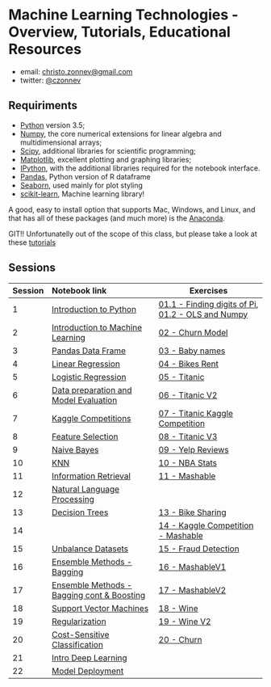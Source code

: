 # Machine Learning Technologies - Overview, Tutorials, Educational Resources



- email: <christo.zonnev@gmail.com>
- twitter: [@czonnev](https://twitter.com/czonnev)


## Requiriments 
* [Python](http://www.python.org) version 3.5;
* [Numpy](http://www.numpy.org), the core numerical extensions for linear algebra and multidimensional arrays;
* [Scipy](http://www.scipy.org), additional libraries for scientific programming;
* [Matplotlib](http://matplotlib.sf.net), excellent plotting and graphing libraries;
* [IPython](http://ipython.org), with the additional libraries required for the notebook interface.
* [Pandas](http://pandas.pydata.org/), Python version of R dataframe
* [Seaborn](stanford.edu/~mwaskom/software/seaborn/), used mainly for plot styling
* [scikit-learn](http://scikit-learn.org), Machine learning library!

A good, easy to install option that supports Mac, Windows, and Linux, and that has all of these packages (and much more) is the [Anaconda](https://www.continuum.io/).

GIT!! Unfortunatelly out of the scope of this class, but please take a look at these [tutorials](https://help.github.com/articles/good-resources-for-learning-git-and-github/)

## Sessions

| Session         | Notebook link         | Exercises |
| :------------- | :------------- | ----| 
| 1 | [Introduction to Python](http://nbviewer.jupyter.org/github/albahnsen/PracticalMachineLearningClass/blob/master/notebooks/01-IntroPython.ipynb)| [01.1 - Finding digits of Pi](http://nbviewer.jupyter.org/github/albahnsen/PracticalMachineLearningClass/blob/master/exercises/01.1-Find_Pi_digits.ipynb), [01.2 - OLS and Numpy](http://nbviewer.jupyter.org/github/albahnsen/PracticalMachineLearningClass/blob/master/exercises/01.2-OLSinNumpy.ipynb) |
| 2 | [Introduction to Machine Learning](http://nbviewer.jupyter.org/github/albahnsen/PracticalMachineLearningClass/blob/master/notebooks/02-IntroMachineLearning.ipynb) | [02 - Churn Model](http://nbviewer.jupyter.org/github/albahnsen/PracticalMachineLearningClass/blob/master/exercises/02-Churn%20model.ipynb) |
| 3 | [Pandas Data Frame](http://nbviewer.jupyter.org/github/albahnsen/PracticalMachineLearningClass/blob/master/notebooks/03-Pandas.ipynb) | [03 - Baby names](http://nbviewer.jupyter.org/github/albahnsen/PracticalMachineLearningClass/blob/master/exercises/03-BabyNames.ipynb) |
| 4 | [Linear Regression](http://nbviewer.jupyter.org/github/albahnsen/PracticalMachineLearningClass/blob/master/notebooks/04-linear_regression.ipynb) | [04 - Bikes Rent](http://nbviewer.jupyter.org/github/albahnsen/PracticalMachineLearningClass/blob/master/exercises/04-BikesRent.ipynb) |
| 5 | [Logistic Regression](http://nbviewer.jupyter.org/github/albahnsen/PracticalMachineLearningClass/blob/master/notebooks/05-logistic_regression.ipynb) | [05 - Titanic](http://nbviewer.jupyter.org/github/albahnsen/PracticalMachineLearningClass/blob/master/exercises/05-Titanic.ipynb) |
| 6 | [Data preparation and Model Evaluation](http://nbviewer.jupyter.org/github/albahnsen/PracticalMachineLearningClass/blob/master/notebooks/06-data_preparation_evaluation_update.ipynb) | [06 - Titanic V2](http://nbviewer.jupyter.org/github/albahnsen/PracticalMachineLearningClass/blob/master/exercises/06-Titanic_cross_validation.ipynb) |
| 7 | [Kaggle Competitions](https://github.com/justmarkham/DAT8/raw/master/slides/16_kaggle.pdf) | [07 - Titanic Kaggle Competition](http://nbviewer.jupyter.org/github/albahnsen/PracticalMachineLearningClass/blob/master/exercises/07-Kaggle.Competition.ipynb) |
| 8 | [Feature Selection](http://nbviewer.jupyter.org/github/albahnsen/PracticalMachineLearningClass/blob/master/notebooks/08-feature_selection.ipynb) | [08 - Titanic V3](http://nbviewer.jupyter.org/github/albahnsen/PracticalMachineLearningClass/blob/master/exercises/08-Titanic_feature_selection.ipynb) |
| 9 | [Naive Bayes](http://nbviewer.jupyter.org/github/albahnsen/PracticalMachineLearningClass/blob/master/notebooks/09-Naive_Bayes.ipynb) | [09 - Yelp Reviews](http://nbviewer.jupyter.org/github/albahnsen/PracticalMachineLearningClass/blob/master/exercises/09-Yelp_reviews.ipynb) |
| 10 | [KNN](http://nbviewer.jupyter.org/github/albahnsen/PracticalMachineLearningClass/blob/master/notebooks/10-KNN.ipynb) | [10 - NBA Stats](http://nbviewer.jupyter.org/github/albahnsen/PracticalMachineLearningClass/blob/master/exercises/10-nba.ipynb) |
| 11 | [Information Retrieval](http://nbviewer.jupyter.org/github/albahnsen/PracticalMachineLearningClass/blob/master/notebooks/11-Information_retrieval.ipynb) | [11 - Mashable](http://nbviewer.jupyter.org/github/albahnsen/PracticalMachineLearningClass/blob/master/exercises/11-mashable_infor_extraction.ipynb) |
| 12 | [Natural Language Processing](http://nbviewer.jupyter.org/github/albahnsen/PracticalMachineLearningClass/blob/master/notebooks/12-NLP.ipynb) |  |
| 13 | [Decision Trees](http://nbviewer.jupyter.org/github/albahnsen/PracticalMachineLearningClass/blob/master/notebooks/13_decision_trees.ipynb) | [13 - Bike Sharing](http://nbviewer.jupyter.org/github/albahnsen/PracticalMachineLearningClass/blob/master/exercises/13_bikeshare_exercise.ipynb) |
| 14 | | [14 - Kaggle Competition - Mashable](http://nbviewer.jupyter.org/github/albahnsen/PracticalMachineLearningClass/blob/master/exercises/14-Kaggle%20Competition.ipynb) |
| 15 | [Unbalance Datasets](http://nbviewer.jupyter.org/github/albahnsen/PracticalMachineLearningClass/blob/master/notebooks/15_Unbalanced_Datasets.ipynb) | [15 - Fraud Detection](http://nbviewer.jupyter.org/github/albahnsen/PracticalMachineLearningClass/blob/master/exercises/15_fraud_detection.ipynb) |
| 16 | [Ensemble Methods - Bagging](http://nbviewer.jupyter.org/github/albahnsen/PracticalMachineLearningClass/blob/master/notebooks/16_EnsembleMethods_Bagging.ipynb) | [16 - MashableV1](http://nbviewer.jupyter.org/github/albahnsen/PracticalMachineLearningClass/blob/master/exercises/16_ensemble_bagging.ipynb) |
| 17 | [Ensemble Methods - Bagging cont & Boosting](http://nbviewer.jupyter.org/github/albahnsen/PracticalMachineLearningClass/blob/master/notebooks/17_EnsembleMethods_cont.ipynb) | [17 - MashableV2](http://nbviewer.jupyter.org/github/albahnsen/PracticalMachineLearningClass/blob/master/exercises/17_ensemble_bagging%26boosting.ipynb) |
| 18 | [Support Vector Machines](http://nbviewer.jupyter.org/github/albahnsen/PracticalMachineLearningClass/blob/master/notebooks/18-SVM.ipynb) | [18 - Wine](http://nbviewer.jupyter.org/github/albahnsen/PracticalMachineLearningClass/blob/master/exercises/18_SVM_wine.ipynb) |
| 19 | [Regularization](http://nbviewer.jupyter.org/github/albahnsen/PracticalMachineLearningClass/blob/master/notebooks/19_regularization.ipynb) | [19 - Wine V2](http://nbviewer.jupyter.org/github/albahnsen/PracticalMachineLearningClass/blob/master/exercises/19_regularization_wine.ipynb) |
| 20 | [Cost-Sensitive Classification](http://nbviewer.jupyter.org/github/albahnsen/PracticalMachineLearningClass/blob/master/notebooks/20_CostSensitiveClassification.ipynb) | [20 - Churn](http://nbviewer.jupyter.org/github/albahnsen/PracticalMachineLearningClass/blob/master/exercises/20_CS_Churn.ipynb) |
| 21 | [Intro Deep Learning](http://nbviewer.jupyter.org/github/albahnsen/PracticalMachineLearningClass/blob/master/notebooks/21_Intro_DeepLearning.ipynb) |  
| 22 | [Model Deployment](http://nbviewer.jupyter.org/github/albahnsen/PracticalMachineLearningClass/blob/master/notebooks/22-ModelDeployment.ipynb) |  |
